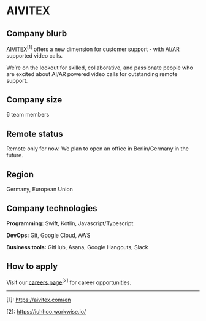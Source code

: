 # AIVITEX

## Company blurb

[AIVITEX](https://aivitex.com/en)<sup>\[1\]</sup> offers a new dimension for customer support - with AI/AR supported video calls.

We’re on the lookout for skilled, collaborative, and passionate people who are excited about AI/AR powered video calls for outstanding remote support.

## Company size

6 team members

## Remote status

Remote only for now. We plan to open an office in Berlin/Germany in the future.

## Region

Germany, European Union

## Company technologies

**Programming:** Swift, Kotlin, Javascript/Typescript

**DevOps:** Git, Google Cloud, AWS

**Business tools:** GitHub, Asana, Google Hangouts, Slack

## How to apply

Visit our [careers page](https://iuhhoo.workwise.io/)<sup>\[2\]</sup> for career opportunities.

---

\[1\]: https://aivitex.com/en

\[2\]: https://iuhhoo.workwise.io/
